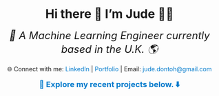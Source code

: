 <h1 align="center">
  Hi there 👋 I’m Jude 👨‍💻
</h1>

<p align="center">
  <span style="font-size: 24px;"><i>📍 A Machine Learning Engineer currently based in the U.K. 🌎</i></span>
</p>
<p align="center">
  🌐 Connect with me: <a href="https://www.linkedin.com/in/jude-dontoh-42ab7011b" style="text-decoration: none; color: #007acc;">LinkedIn</a> | <a href="https://www.datascienceportfol.io/judedontoh" style="text-decoration: none; color: #007acc;">Portfolio</a> | Email: <a href="mailto:jude.dontoh@gmail.com" style="text-decoration: none; color: #007acc;">jude.dontoh@gmail.com</a>
</p>

<p align="center">
  <span style="font-size: 18px; color: #007acc;"><b>🚀 Explore my recent projects below. ⬇️</b></span>
</p>


<!---
judedontoh/judedontoh is a ✨ special ✨ repository because its `README.md` (this file) appears on your GitHub profile.
You can click the Preview link to take a look at your changes.
--->
